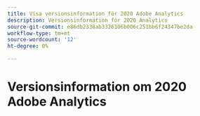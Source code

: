 ```yaml
---
title: Visa versionsinformation för 2020 Adobe Analytics
description: Versionsinformation för 2020 Analytics
source-git-commit: e86db2338ab3326106b006c251bb6f24347be2da
workflow-type: tm+mt
source-wordcount: '12'
ht-degree: 0%

---
```



# Versionsinformation om 2020 Adobe Analytics

